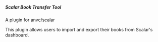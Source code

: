 ##### Scalar Book Transfer Tool #####

A plugin for anvc/scalar

This plugin allows users to import and export their books
from Scalar's dashboard.